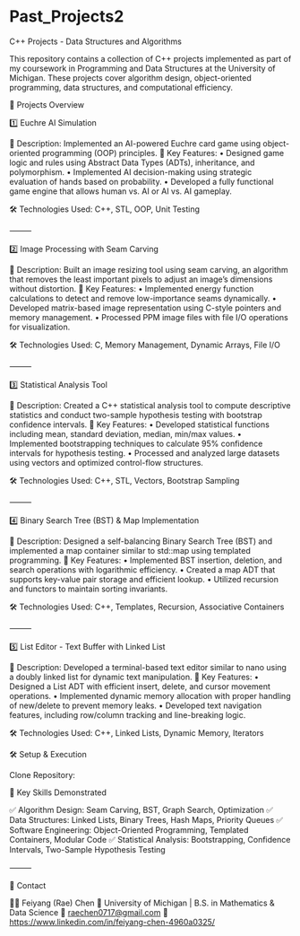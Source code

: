 # Past_Projects2
C++ Projects - Data Structures and Algorithms

This repository contains a collection of C++ projects implemented as part of my coursework in Programming and Data Structures at the University of Michigan. These projects cover algorithm design, object-oriented programming, data structures, and computational efficiency.

📂 Projects Overview

1️⃣ Euchre AI Simulation

📌 Description: Implemented an AI-powered Euchre card game using object-oriented programming (OOP) principles.
🔹 Key Features:
	•	Designed game logic and rules using Abstract Data Types (ADTs), inheritance, and polymorphism.
	•	Implemented AI decision-making using strategic evaluation of hands based on probability.
	•	Developed a fully functional game engine that allows human vs. AI or AI vs. AI gameplay.

🛠 Technologies Used: C++, STL, OOP, Unit Testing

⸻

2️⃣ Image Processing with Seam Carving

📌 Description: Built an image resizing tool using seam carving, an algorithm that removes the least important pixels to adjust an image’s dimensions without distortion.
🔹 Key Features:
	•	Implemented energy function calculations to detect and remove low-importance seams dynamically.
	•	Developed matrix-based image representation using C-style pointers and memory management.
	•	Processed PPM image files with file I/O operations for visualization.

🛠 Technologies Used: C, Memory Management, Dynamic Arrays, File I/O

⸻

3️⃣ Statistical Analysis Tool

📌 Description: Created a C++ statistical analysis tool to compute descriptive statistics and conduct two-sample hypothesis testing with bootstrap confidence intervals.
🔹 Key Features:
	•	Developed statistical functions including mean, standard deviation, median, min/max values.
	•	Implemented bootstrapping techniques to calculate 95% confidence intervals for hypothesis testing.
	•	Processed and analyzed large datasets using vectors and optimized control-flow structures.

🛠 Technologies Used: C++, STL, Vectors, Bootstrap Sampling

⸻

4️⃣ Binary Search Tree (BST) & Map Implementation

📌 Description: Designed a self-balancing Binary Search Tree (BST) and implemented a map container similar to std::map using templated programming.
🔹 Key Features:
	•	Implemented BST insertion, deletion, and search operations with logarithmic efficiency.
	•	Created a map ADT that supports key-value pair storage and efficient lookup.
	•	Utilized recursion and functors to maintain sorting invariants.

🛠 Technologies Used: C++, Templates, Recursion, Associative Containers

⸻

5️⃣ List Editor - Text Buffer with Linked List

📌 Description: Developed a terminal-based text editor similar to nano using a doubly linked list for dynamic text manipulation.
🔹 Key Features:
	•	Designed a List ADT with efficient insert, delete, and cursor movement operations.
	•	Implemented dynamic memory allocation with proper handling of new/delete to prevent memory leaks.
	•	Developed text navigation features, including row/column tracking and line-breaking logic.

🛠 Technologies Used: C++, Linked Lists, Dynamic Memory, Iterators

🛠️ Setup & Execution

Clone Repository:


📌 Key Skills Demonstrated

✅ Algorithm Design: Seam Carving, BST, Graph Search, Optimization
✅ Data Structures: Linked Lists, Binary Trees, Hash Maps, Priority Queues
✅ Software Engineering: Object-Oriented Programming, Templated Containers, Modular Code
✅ Statistical Analysis: Bootstrapping, Confidence Intervals, Two-Sample Hypothesis Testing

⸻

📧 Contact

👩‍💻 Feiyang (Rae) Chen
📍 University of Michigan | B.S. in Mathematics & Data Science
📩 raechen0717@gmail.com
🔗 https://www.linkedin.com/in/feiyang-chen-4960a0325/
